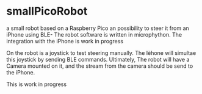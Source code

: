 # smallPicoRobot
a small robot based on a Raspberry Pico an possibility to steer it from an iPhone using BLE-
The robot software is written in microphython.
The integration with the iPhone is work in progress

On the robot is a joystick to test steering manually.
The Ièhone will simultae this joystick by sending BLE commands.
Ultimately, The robot will have a Camera mounted on it, and the stream from the camera should be send to the iPhone.

This is work in progress
